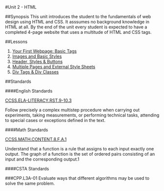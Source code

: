 #Unit 2 - HTML

##Synopsis
This unit introduces the student to the fundamentals of web design using HTML and CSS. It asssumes no background knowledge in HTML at all. By the end of the unit every student is expected to have a completed 4-page website that uses a multitude of HTML and CSS tags.  

##Lessons

1. [Your First Webpage: Basic Tags](lessons/1-BasicTags)
2. [Images and Basic Styles](lessons/2-ImageStyles)
3. [Header, Styles & Buttons](lessons/3-HeaderStyleButton)
4. [Multiple Pages and External Style Sheets](lessons/4-PagesStyles)
5. [Div Tags & Div Classes](lessons/5-Div)

##Standards

####English Standards
 
[CCSS.ELA-LITERACY.RST.9-10.3](http://www.corestandards.org/ELA-Literacy/RST/9-10/3/)

Follow precisely a complex multistep procedure when carrying out experiments, taking measurements, or performing technical tasks, attending to special cases or exceptions defined in the text.

####Math Standards
 
[CCSS.MATH.CONTENT.8.F.A.1](http://www.corestandards.org/Math/Content/8/F/A/1/)

Understand that a function is a rule that assigns to each input exactly one output. The graph of a function is the set of ordered pairs consisting of an input and the corresponding output.1

####CSTA Standards

###CPP.L3A-01
Evaluate ways that different algorithms may be used to solve the same problem.

 

